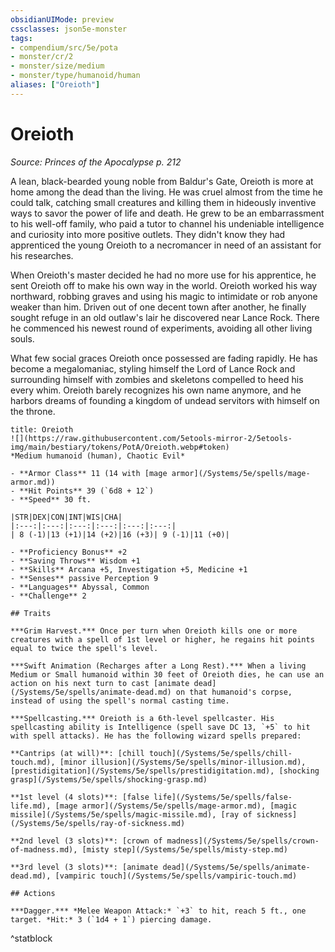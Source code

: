 ```yaml
---
obsidianUIMode: preview
cssclasses: json5e-monster
tags:
- compendium/src/5e/pota
- monster/cr/2
- monster/size/medium
- monster/type/humanoid/human
aliases: ["Oreioth"]
---
```

# Oreioth
*Source: Princes of the Apocalypse p. 212*  

A lean, black-bearded young noble from Baldur's Gate, Oreioth is more at home among the dead than the living. He was cruel almost from the time he could talk, catching small creatures and killing them in hideously inventive ways to savor the power of life and death. He grew to be an embarrassment to his well-off family, who paid a tutor to channel his undeniable intelligence and curiosity into more positive outlets. They didn't know they had apprenticed the young Oreioth to a necromancer in need of an assistant for his researches.

When Oreioth's master decided he had no more use for his apprentice, he sent Oreioth off to make his own way in the world. Oreioth worked his way northward, robbing graves and using his magic to intimidate or rob anyone weaker than him. Driven out of one decent town after another, he finally sought refuge in an old outlaw's lair he discovered near Lance Rock. There he commenced his newest round of experiments, avoiding all other living souls.

What few social graces Oreioth once possessed are fading rapidly. He has become a megalomaniac, styling himself the Lord of Lance Rock and surrounding himself with zombies and skeletons compelled to heed his every whim. Oreioth barely recognizes his own name anymore, and he harbors dreams of founding a kingdom of undead servitors with himself on the throne.

```ad-statblock
title: Oreioth
![](https://raw.githubusercontent.com/5etools-mirror-2/5etools-img/main/bestiary/tokens/PotA/Oreioth.webp#token)
*Medium humanoid (human), Chaotic Evil*

- **Armor Class** 11 (14 with [mage armor](/Systems/5e/spells/mage-armor.md))
- **Hit Points** 39 (`6d8 + 12`)
- **Speed** 30 ft.

|STR|DEX|CON|INT|WIS|CHA|
|:---:|:---:|:---:|:---:|:---:|:---:|
| 8 (-1)|13 (+1)|14 (+2)|16 (+3)| 9 (-1)|11 (+0)|

- **Proficiency Bonus** +2
- **Saving Throws** Wisdom +1
- **Skills** Arcana +5, Investigation +5, Medicine +1
- **Senses** passive Perception 9
- **Languages** Abyssal, Common
- **Challenge** 2

## Traits

***Grim Harvest.*** Once per turn when Oreioth kills one or more creatures with a spell of 1st level or higher, he regains hit points equal to twice the spell's level.

***Swift Animation (Recharges after a Long Rest).*** When a living Medium or Small humanoid within 30 feet of Oreioth dies, he can use an action on his next turn to cast [animate dead](/Systems/5e/spells/animate-dead.md) on that humanoid's corpse, instead of using the spell's normal casting time.

***Spellcasting.*** Oreioth is a 6th-level spellcaster. His spellcasting ability is Intelligence (spell save DC 13, `+5` to hit with spell attacks). He has the following wizard spells prepared:

**Cantrips (at will)**: [chill touch](/Systems/5e/spells/chill-touch.md), [minor illusion](/Systems/5e/spells/minor-illusion.md), [prestidigitation](/Systems/5e/spells/prestidigitation.md), [shocking grasp](/Systems/5e/spells/shocking-grasp.md)

**1st level (4 slots)**: [false life](/Systems/5e/spells/false-life.md), [mage armor](/Systems/5e/spells/mage-armor.md), [magic missile](/Systems/5e/spells/magic-missile.md), [ray of sickness](/Systems/5e/spells/ray-of-sickness.md)

**2nd level (3 slots)**: [crown of madness](/Systems/5e/spells/crown-of-madness.md), [misty step](/Systems/5e/spells/misty-step.md)

**3rd level (3 slots)**: [animate dead](/Systems/5e/spells/animate-dead.md), [vampiric touch](/Systems/5e/spells/vampiric-touch.md)

## Actions

***Dagger.*** *Melee Weapon Attack:* `+3` to hit, reach 5 ft., one target. *Hit:* 3 (`1d4 + 1`) piercing damage.
```
^statblock